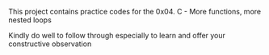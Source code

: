 This project contains practice codes for the 0x04. C - More functions, more nested loops

Kindly do well to follow through especially to learn and offer your constructive observation

